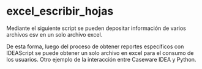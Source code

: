 # excel_escribir_hojas
Mediante el siguiente script se pueden depositar información de varios archivos csv en un solo archivo excel. 

De esta forma, luego del proceso de obtener reportes específicos con IDEAScript se puede obtener un solo archivo en excel para el consumo de los usuarios.
Otro ejemplo de la interacción entre Caseware IDEA y Python.
